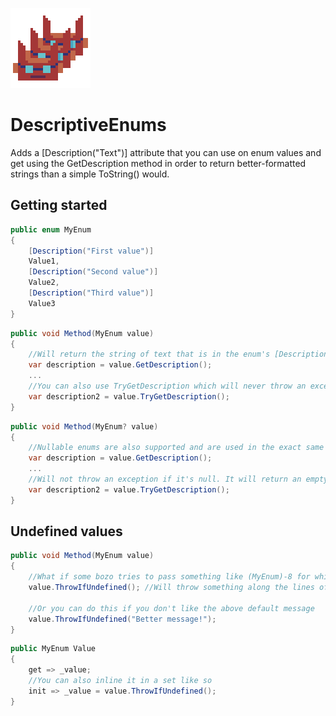 ![DescriptiveEnums](https://github.com/Moreault/DescriptiveEnums/blob/master/descriptiveenums.png)
# DescriptiveEnums
Adds a [Description("Text")] attribute that you can use on enum values and get using the GetDescription method in order to return better-formatted strings than a simple ToString() would.

## Getting started

```c#
public enum MyEnum
{
	[Description("First value")]
	Value1,
	[Description("Second value")]
	Value2,
	[Description("Third value")]
	Value3
}
```

```c#
public void Method(MyEnum value)
{
	//Will return the string of text that is in the enum's [Description] attribute
	var description = value.GetDescription();
	...
	//You can also use TryGetDescription which will never throw an exception and return the enum's ToString() result if it has no [Description]
	var description2 = value.TryGetDescription();
}
```

```c#
public void Method(MyEnum? value)
{
	//Nullable enums are also supported and are used in the exact same way though bear in mind that null enums will throw an exception
	var description = value.GetDescription();
	...
	//Will not throw an exception if it's null. It will return an empty string instead
	var description2 = value.TryGetDescription();
}
```

## Undefined values

```c#
public void Method(MyEnum value)
{
	//What if some bozo tries to pass something like (MyEnum)-8 for which there is no enum member defined?
	value.ThrowIfUndefined(); //Will throw something along the lines of "Value '-8' is undefined for enum 'MyEnum'"

	//Or you can do this if you don't like the above default message
	value.ThrowIfUndefined("Better message!");
}
```

```c#
public MyEnum Value
{
	get => _value;
	//You can also inline it in a set like so
	init => _value = value.ThrowIfUndefined();
}
```